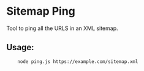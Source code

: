# Sitemap Ping

Tool to ping all the URLS in an XML sitemap.


## Usage: 

```sh
    node ping.js https://example.com/sitemap.xml
```
